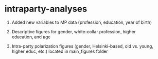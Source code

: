 # intraparty-analyses


1. Added new variables to MP data (profession, education, year of birth)

2. Descriptive figures for gender, white-collar profession, higher education, and age

3. Intra-party polarization figures (gender, Helsinki-based, old vs. young, higher educ, etc.) located in main_figures folder



